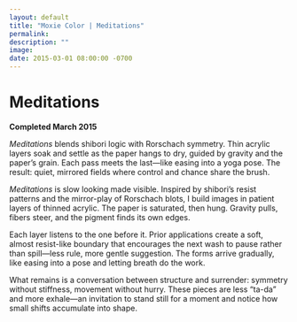 ```yaml
---
layout: default
title: "Moxie Color | Meditations"
permalink: 
description: ""
image: 
date: 2015-03-01 08:00:00 -0700
---
```


# Meditations  
**Completed March 2015**  

*Meditations* blends shibori logic with Rorschach symmetry. Thin acrylic layers soak and settle as the paper hangs to dry, guided by gravity and the paper’s grain. Each pass meets the last—like easing into a yoga pose. The result: quiet, mirrored fields where control and chance share the brush.  


*Meditations* is slow looking made visible. Inspired by shibori’s resist patterns and the mirror-play of Rorschach blots, I build images in patient layers of thinned acrylic. The paper is saturated, then hung. Gravity pulls, fibers steer, and the pigment finds its own edges.

Each layer listens to the one before it. Prior applications create a soft, almost resist-like boundary that encourages the next wash to pause rather than spill—less rule, more gentle suggestion. The forms arrive gradually, like easing into a pose and letting breath do the work.

What remains is a conversation between structure and surrender: symmetry without stiffness, movement without hurry. These pieces are less “ta-da” and more exhale—an invitation to stand still for a moment and notice how small shifts accumulate into shape.
